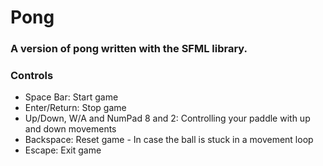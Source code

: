 # Pong
### A version of pong written with the SFML library.
### Controls
* Space Bar: Start game
* Enter/Return: Stop game
* Up/Down, W/A and NumPad 8 and 2: Controlling your paddle with up and down movements
* Backspace: Reset game - In case the ball is stuck in a movement loop
* Escape: Exit game